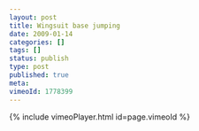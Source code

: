 ```yaml
---
layout: post
title: Wingsuit base jumping
date: 2009-01-14
categories: []
tags: []
status: publish
type: post
published: true
meta:
vimeoId: 1778399
---
```

{% include vimeoPlayer.html id=page.vimeoId %}
